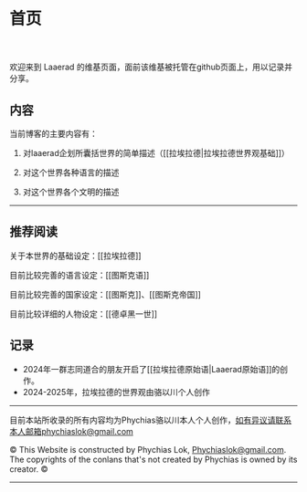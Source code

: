 # 首页
<header>

<!--
  <<< Author notes: Course header >>>
  Include a 1280×640 image, course title in sentence case, and a concise description in emphasis.
  In your repository settings: enable template repository, add your 1280×640 social image, auto delete head branches.
  Add your open source license, GitHub uses MIT license.
-->


</header>

欢迎来到 Laaerad 的维基页面，面前该维基被托管在github页面上，用以记录并分享。

## 内容

当前博客的主要内容有：

1. 对laaerad企划所囊括世界的简单描述（[[拉埃拉德|拉埃拉德世界观基础]]）

2. 对这个世界各种语言的描述

3. 对这个世界各个文明的描述

---

## 推荐阅读

关于本世界的基础设定：[[拉埃拉德]]

目前比较完善的语言设定：[[图斯克语]]

目前比较完善的国家设定：[[图斯克]]、[[图斯克帝国]]

目前比较详细的人物设定：[[德卓黑一世]]

## 记录

- 2024年一群志同道合的朋友开启了[[拉埃拉德原始语|Laaerad原始语]]的创作。
- 2024-2025年，拉埃拉德的世界观由骆以川个人创作

---

<footer>

<!--
  <<< Author notes: Footer >>>
  Add a link to get support, GitHub status page, code of conduct, license link.
-->


目前本站所收录的所有内容均为Phychias骆以川本人个人创作，如有异议请联系本人邮箱phychiaslok@gmail.com

&copy; This Website is constructed by Phychias Lok, Phychiaslok@gmail.com. The copyrights of the conlans that's not created by Phychias is owned by its creator. &copy;


</footer>


---